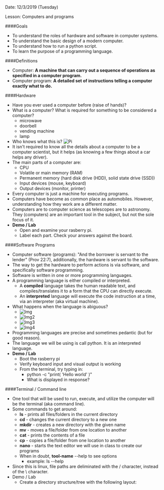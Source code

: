 
Date: 12/3/2019 (Tuesday)

Lesson: Computers and programs

####Goals 
* To understand the roles of hardware and software in computer systems.
* To understand the basic design of a modern computer.
* To understand how to run a python script. 
* To learn the purpose of a programming language.

####Definitions
* Computer: **A machine that can carry out a sequence of operations as specified in a computer program.**
* Computer program: **A detailed set of instructions telling a computer exactly what to do.**

####Hardware
* Have you ever used a computer before (raise of hands)? 
* What is a computer? What is required for something to be considered a computer? 
    - microwave
    - doorbell
    - vending machine
    - lamp
* Who knows what this is? 
![Pi](https://upload.wikimedia.org/wikipedia/commons/thumb/9/97/Raspberry_Pi_3_B%2B_%2839906369025%29.png/1200px-Raspberry_Pi_3_B%2B_%2839906369025%29.png)
* It isn't required to know all the details about a computer to be a computer scientist, but it helps (as knowing a few things about a car helps any driver).
* The main parts of a computer are:
    * CPU
    * Volatile or main memory (RAM)
    * Permanent memory (hard disk drive (HDD), solid state drive (SSD))
    * Input devices (mouse, keyboard)
    * Output devices (monitor, printer)
* Every computer is just a machine for executing programs.
* Computers have become as common place as automobiles. However, understanding how they work are a different matter.
* Computers are to computer science as telescopes are to astronomy. They (computers) are an important tool in the subject, but not the sole focus of it.
* **Demo / Lab**
    * Open and examine your rasberry pi. 
    * Label each part. Check your answers against the board.

####Software Programs
* Computer software (programs): "And the borrower is servant to the lender" (Prov 22:7), additionally, the hardware is servant to the software. 
* The way to get the hardware to perform actions is via software, and specifically software programming. 
* Software is written in one or more programming languages. 
* A programming language is either compiled or interpreted. 
    * A **compiled** language takes the human readable text, and compiles/translates it to a form that the CPU can directly execute. 
    * An **interpreted** language will execute the code instruction at a time, via an interpreter (aka virtual machine).
* What happens when the language is abiguous? 
    * ![Img](http://www.teamjimmyjoe.com/wp-content/uploads/2011/12/1_churchKill.jpg)
    * ![Img2](https://cybertext.files.wordpress.com/2012/11/commas.png?w=450&h=447)
    * ![Img3](https://www.thepoke.co.uk/wp-content/uploads/2014/01/BeMM4BsIQAAjrS2.jpg)
    * ![Img4](http://blog.ivman.com/wp-content/CowsCloseGate.jpg)
* Programming languages are precise and sometimes pedantic (but for good reason). 
* The language we will be using is call python. It is an interpreted language. 
* **Demo / Lab**
    * Boot the rasberry pi
    * Verify keyboard input and visual output is working
    * From the terminal, try typing in:
        * python -c "print( 'Hello world' )"
        * What is displayed in response?

####Terminal / Command line
* One tool that will be used to run, execute, and utilize the computer will be the terminal (aka command line).
* Some commands to get around:
    * **ls** - prints all files/folders in the current directory
    * **cd** - changes the current directory to a new one
    * **mkdir** - creates a new directory with the given name
    * **mv** - moves a file/folder from one location to another
    * **cat** - prints the contents of a file
    * **cp** - copies a file/folder from one location to another
    * **nano** - starts the text editor we will use in class to create our programs
    * When in doubt, **tool-name** --help to see options
        * example: ls --help
* Since this is linux, file paths are deliminated with the / character, instead of the \ character.
* Demo / Lab
    * Create a directory structure/tree with the following layout:

